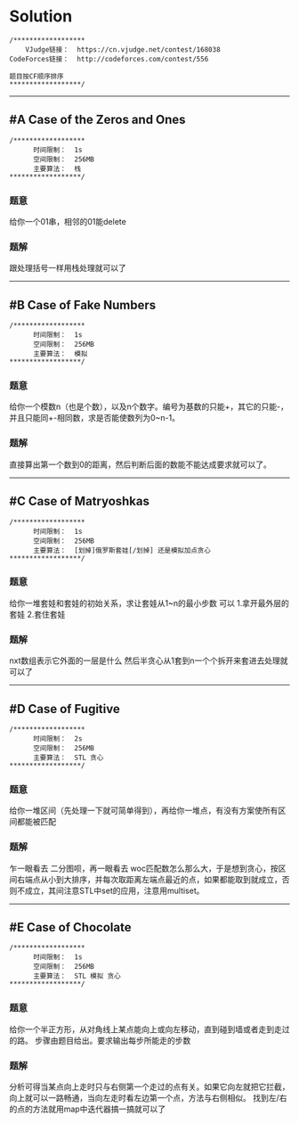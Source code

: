 # Solution
```
/******************
    VJudge链接：  https://cn.vjudge.net/contest/168038
CodeForces链接：  http://codeforces.com/contest/556

题目按CF顺序排序
******************/
```

***

## #A Case of the Zeros and Ones
```
/******************
      时间限制：  1s
      空间限制：  256MB
      主要算法：  栈
******************/
```
### 题意
给你一个01串，相邻的01能delete

### 题解
跟处理括号一样用栈处理就可以了

***
## #B Case of Fake Numbers
```
/******************
      时间限制：  1s
      空间限制：  256MB
      主要算法：  模拟
******************/
```
### 题意
给你一个模数n（也是个数），以及n个数字。编号为基数的只能+，其它的只能-，并且只能同+-相同数，求是否能使数列为0~n-1。

### 题解
直接算出第一个数到0的距离，然后判断后面的数能不能达成要求就可以了。

***
## #C Case of Matryoshkas
```
/******************
      时间限制：  1s
      空间限制：  256MB
      主要算法：  [划掉]俄罗斯套娃[/划掉] 还是模拟加点贪心
******************/
```
### 题意
给你一堆套娃和套娃的初始关系，求让套娃从1~n的最小步数
可以  1.拿开最外层的套娃
     2.套住套娃

### 题解
nxt数组表示它外面的一层是什么
然后半贪心从1套到n一个个拆开来套进去处理就可以了

***
## #D Case of Fugitive
```
/******************
      时间限制：  2s
      空间限制：  256MB
      主要算法：  STL 贪心
******************/
```
### 题意
给你一堆区间（先处理一下就可简单得到），再给你一堆点，有没有方案使所有区间都能被匹配

### 题解
乍一眼看去 二分图呗，再一眼看去 woc匹配数怎么那么大，于是想到贪心，按区间右端点从小到大排序，并每次取距离左端点最近的点，如果都能取到就成立，否则不成立，其间注意STL中set的应用，注意用multiset。
***
## #E Case of Chocolate
```
/******************
      时间限制：  1s
      空间限制：  256MB
      主要算法：  STL 模拟 贪心
******************/
```
### 题意
给你一个半正方形，从对角线上某点能向上或向左移动，直到碰到墙或者走到走过的路。
步骤由题目给出。要求输出每步所能走的步数
### 题解
分析可得当某点向上走时只与右侧第一个走过的点有关。如果它向左就把它拦截，向上就可以一路畅通，当向左走时看左边第一个点，方法与右侧相似。
找到左/右的点的方法就用map中迭代器搞一搞就可以了

```
